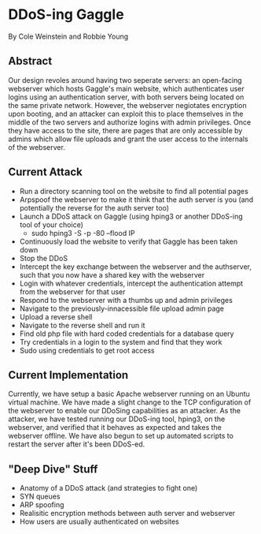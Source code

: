 # DDoS-ing Gaggle
By Cole Weinstein and Robbie Young

## Abstract
Our design revoles around having two seperate servers: an open-facing webserver which hosts Gaggle's main website, which authenticates user logins using an authentication server, with both servers being located on the same private network. However, the webserver negiotates encryption upon booting, and an attacker can exploit this to place themselves in the middle of the two servers and authorize logins with admin privileges. Once they have access to the site, there are pages that are only accessible by admins which allow file uploads and grant the user access to the internals of the webserver.

## Current Attack
- Run a directory scanning tool on the website to find all potential pages
- Arpspoof the webserver to make it think that the auth server is you (and potentially the reverse for the auth server too) 
- Launch a DDoS attack on Gaggle (using hping3 or another DDoS-ing tool of your choice)
    - sudo hping3 -S -p -80 –flood IP
- Continuously load the website to verify that Gaggle has been taken down
- Stop the DDoS
- Intercept the key exchange between the webserver and the authserver, such that you now have a shared key with the webserver
- Login with whatever credentials, intercept the authentication attempt from the webserver for that user
- Respond to the webserver with a thumbs up and admin privileges
- Navigate to the previously-innacessible file upload admin page
- Upload a reverse shell
- Navigate to the reverse shell and run it
- Find old php file with hard coded credentials for a database query
- Try credentials in a login to the system and find that they work
- Sudo using credentials to get root access

## Current Implementation
Currently, we have setup a basic Apache webserver running on an Ubuntu virtual machine. We have made a slight change to the TCP configuration of the webserver to enable our DDoSing capabilities as an attacker.
As the attacker, we have tested running our DDoS-ing tool, hping3, on the webserver, and verified that it behaves as expected and takes the webserver offline. We have also begun to set up automated scripts to restart the server after it's been DDoS-ed.

## "Deep Dive" Stuff
- Anatomy of a DDoS attack (and strategies to fight one)
- SYN queues
- ARP spoofing
- Realisitic encryption methods between auth server and webserver
- How users are usually authenticated on websites